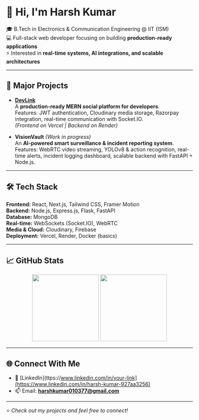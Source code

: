 # 👋 Hi, I'm Harsh Kumar  

🎓 B.Tech in Electronics & Communication Engineering @ IIT (ISM)  
💻 Full-stack web developer focusing on building **production-ready applications**  
⚡ Interested in **real-time systems, AI integrations, and scalable architectures**  

---

## 🚀 Major Projects  

- **[DevLink](https://dev-link-beta.vercel.app/)**  
  A **production-ready MERN social platform for developers**.  
  Features: JWT authentication, Cloudinary media storage, Razorpay integration, real-time communication with Socket.IO.  
  *(Frontend on Vercel | Backend on Render)*  

- **VisionVault** *(Work in progress)*  
  An **AI-powered smart surveillance & incident reporting system**.  
  Features: WebRTC video streaming, YOLOv8 & action recognition, real-time alerts, incident logging dashboard, scalable backend with FastAPI + Node.js.  

---

## 🛠️ Tech Stack  

**Frontend:** React, Next.js, Tailwind CSS, Framer Motion  
**Backend:** Node.js, Express.js, Flask, FastAPI  
**Database:** MongoDB  
**Real-time:** WebSockets (Socket.IO), WebRTC  
**Media & Cloud:** Cloudinary, Firebase  
**Deployment:** Vercel, Render, Docker (basics)  

---

## 📈 GitHub Stats  

<p align="center">
  <img src="https://github-readme-stats.vercel.app/api?username=harshkumar&show_icons=true&theme=tokyonight" height="180px"/>
  <img src="https://github-readme-stats.vercel.app/api/top-langs/?username=harshkumar&layout=compact&theme=tokyonight" height="180px"/>
</p>

---

## 🌐 Connect With Me  

- 💼 [LinkedIn](ttps://www.linkedin.com/in/your-link](https://www.linkedin.com/in/harsh-kumar-927aa3256)  
- 📫 Email: **harshkumar010377@gmail.com**  

---

⭐ *Check out my projects and feel free to connect!*  
